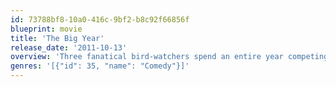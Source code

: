 ```yaml
---
id: 73788bf8-10a0-416c-9bf2-b8c92f66856f
blueprint: movie
title: 'The Big Year'
release_date: '2011-10-13'
overview: 'Three fanatical bird-watchers spend an entire year competing to spot the highest number of species as El Nino sends an extraordinary variety of rare breeds flying up into the U.S., but they quickly discover that there are more important things than coming out on top of the competition'
genres: '[{"id": 35, "name": "Comedy"}]'
---
```

